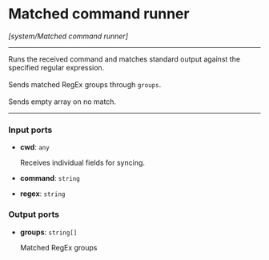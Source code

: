 # Matched command runner

_[system/Matched command runner]_

---

Runs the received command and matches standard output against the specified regular expression.<br>
<br>
Sends matched RegEx groups through `groups`.<br>
<br>
Sends empty array on no match.<br>

---

### Input ports

* __cwd__: ` any `


    Receives individual fields for syncing.<br>


* __command__: ` string `


* __regex__: ` string `

### Output ports

* __groups__: ` string[] `


    Matched RegEx groups<br>

